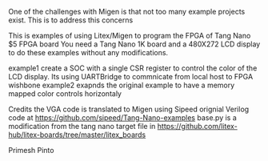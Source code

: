 One of the challenges with Migen is that not too many example projects exist. This is to address this concerns

This is examples of using Litex/Migen to program the FPGA of Tang Nano $5 FPGA board
You need a Tang Nano 1K board and a 480X272 LCD display to do these examples without any modifications.

example1 create a SOC with a single CSR register to control the color of the LCD display. Its using UARTBridge to commnicate from local host to FPGA wishbone
example2 exapnds the original example to have a memory mapped color controls horizontaly

Credits
    the VGA code is translated to Migen using Sipeed orignial Verilog code at https://github.com/sipeed/Tang-Nano-examples
    base.py is a modification from the tang nano target file in https://github.com/litex-hub/litex-boards/tree/master/litex_boards
    
    
Primesh Pinto 
